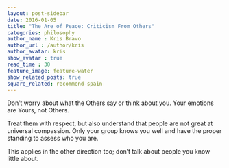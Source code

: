 ```yaml
---
layout: post-sidebar
date: 2016-01-05
title: "The Are of Peace: Criticism From Others"
categories: philosophy
author_name : Kris Bravo
author_url : /author/kris
author_avatar: kris
show_avatar : true
read_time : 30
feature_image: feature-water
show_related_posts: true
square_related: recommend-spain
---
```


Don’t worry about what the Others say or think about you. Your emotions are Yours, not Others.

Treat them with respect, but also understand that people are not great at universal compassion. Only your group knows you well and have the proper standing to assess who you are.

This applies in the other direction too; don’t talk about people you know little about.
